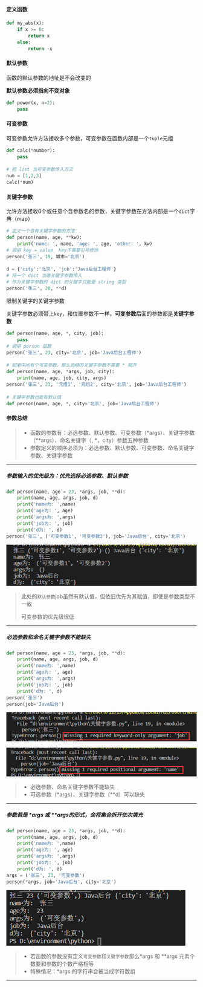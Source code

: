 #### 定义函数

```python
def my_abs(x):
    if x >= 0:
        return x
    else:
        return -x
```

#### 默认参数

函数的默认参数的地址是不会改变的

**默认参数必须指向不变对象**

```python
def power(x, n=2):
    pass
```

#### 可变参数

可变参数允许方法接收多个参数，可变参数在函数内部是一个`tuple`元组

```python
def calc(*number):
    pass

# 把 list 当可变参数传入方法
num = [1,2,3]
calc(*num)
```

#### 关键字参数

允许方法接收0个或任意个含参数名的参数，关键字参数在方法内部是一个`dict`字典（map）

```python
# 定义一个含有关键字参数的方法
def person(name, age, **kw):
    print('name: ', name, 'age: ', age, 'other: ', kw)
# 调用 key = value  key不需要引号修饰
person('张三', 19, 城市='北京')

d = {'city':'北京', 'job':'Java后台工程师'}
# 将一个 dict 当做关键字参数传入
# 作为关键字参数的 dict 的关键字只能是 string 类型
person('张三', 20, **d)
```

限制关键字的关键字参数

关键字参数必须带上`key`，和位置参数不一样。**可变参数后**面的参数都是**关键字参数**

```python
def person(name, age, *, city, job):
    pass
# 调用 person 函数
person('张三', 23, city='北京', job='Java后台工程师')

# 如果中间有个可变参数，那么后续的关键字参数不需要 * 隔开
def person(name, age, *args, job, city):
    print(name, age, job, city, args)
person('张三', 23, '元组1', '元组2', city='北京', job='Java后台工程师')

# 关键字参数也能有默认值
def person(name, age, *, city='北京', job='Java后台工程师')
```

#### 参数总结

> - 函数的参数有：必选参数、默认参数、可变参数（*args）、关键字参数（**args）、命名关键字（, \*，city）参数五种参数
> - 参数定义的顺序必须为：必选参数、默认参数、可变参数、命名关键字参数、关键字参数

***

##### **参数输入的优先级为：优先选择必选参数、默认参数**

```python
def person(name, age = 23, *args, job, **d):
    print(name, age, args, job, d)
    print('name为: ',name)
    print('age为: ', age)
    print('args为: ',args)
    print('job为: ', job)
    print('d为: ', d)
person('张三', ('可变参数1', '可变参数2'), job='Java后台', city='北京')
```

![image-20210417211316868](../static/image/image-20210417211316868.png)

> 此处的`默认参数`job虽然有默认值，但依旧优先为其赋值，即使是参数类型不一致
>
> 可变参数的优先级很低

***

##### 必选参数和命名关键字参数不能缺失

```python
def person(name, age = 23, *args, job, **d):
    print(name, age, args, job, d)
    print('name为: ',name)
    print('age为: ', age)
    print('args为: ',args)
    print('job为: ', job)
    print('d为: ', d)
person('张三')
person(job='Java后台')
```

![image-20210417211945006](../static/image/image-20210417211945006.png)

![image-20210417212030424](../static/image/image-20210417212030424.png)

> - 必选参数、命名关键字参数不能缺失
> - 可选参数（*args）、关键字参数（**d）可以缺失

***

##### 参数若是 *args 或 **args的形式，会将集合拆开依次填充

```python
def person(name, age = 23, *args, job, **d):
    print(name, age, args, job, d)
    print('name为: ',name)
    print('age为: ', age)
    print('args为: ',args)
    print('job为: ', job)
    print('d为: ', d)
args = ('张三', 23, '可变参数')
person(*args, job='Java后台', city='北京')
```

![image-20210417213114998](../static/image/image-20210417213114998.png)

> - 若函数的参数没有定义`可变参数`和`关键字参数`那么*args 和 **args 元素个数要和参数的个数严格相等
> - 特殊情况：*args 的字符串会被当成字符数组

***